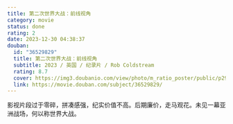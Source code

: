 ```yaml
---
title: 第二次世界大战：前线视角
category: movie
status: done
rating: 2
date: 2023-12-30 04:38:37
douban:
  id: "36529829"
  title: 第二次世界大战：前线视角
  subtitle: 2023 / 英国 / 纪录片 / Rob Coldstream
  rating: 8.7
  cover: https://img3.doubanio.com/view/photo/m_ratio_poster/public/p2901311547.jpg
  link: https://movie.douban.com/subject/36529829/
---
```


影视片段过于零碎，拼凑感强，纪实价值不高。后期廉价，走马观花。未见一幕亚洲战场，何以称世界大战。